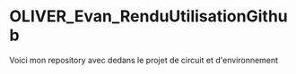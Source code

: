 # OLIVER_Evan_RenduUtilisationGithub
Voici mon repository avec dedans le projet de circuit et d'environnement
